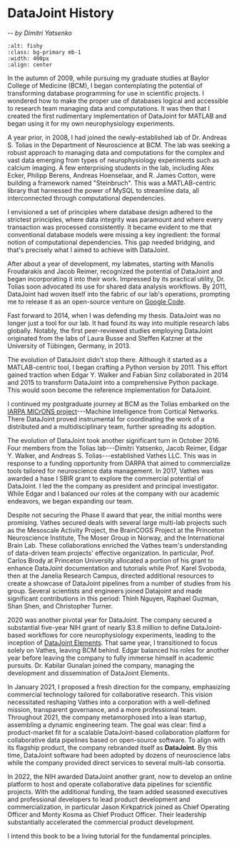 # DataJoint History 

-- *by Dimitri Yatsenko*

```{image} ./images/cave-art.png
:alt: fishy
:class: bg-primary mb-1
:width: 400px
:align: center
```

In the autumn of 2009, while pursuing my graduate studies at Baylor College of Medicine (BCM), I began contemplating the potential of transforming database programming for use in scientific projects.
I wondered how to make the proper use of databases logical and accessible to research team managing data and computations.
It was then that I created the first rudimentary implementation of DataJoint for MATLAB and began using it for my own neurophysiology experiments.

A year prior, in 2008, I had joined the newly-established lab of Dr. Andreas S. Tolias in the Department of Neuroscience at BCM. 
The lab was seeking a robust approach to managing data and computations for the complex and vast data emerging from types of neurophysiology experiments such as calcium imaging. 
A few enterprising students in the lab, including Alex Ecker, Philipp Berens, Andreas Hoenselaar, and R. James Cotton, were building a framework named "Steinbruch". 
This was a MATLAB-centric library that harnessed the power of MySQL to streamline data, all interconnected through computational dependencies.

I envisioned a set of principles where database design adhered to the strictest principles, where data integrity was paramount and where every transaction was processed consistently. 
It became evident to me that conventional database models were missing a key ingredient: the formal notion of computational dependencies. 
This gap needed bridging, and that's precisely what I aimed to achieve with DataJoint.

After about a year of development, my labmates, starting with Manolis Froudarakis and Jacob Reimer, recognized the potential of DataJoint and began incorporating it into their work. 
Impressed by its practical utility, Dr. Tolias soon advocated its use for shared data analysis workflows. 
By 2011, DataJoint had woven itself into the fabric of our lab's operations, prompting me to release it as an open-source venture on [Google Code](https://code.google.com/archive/p/datajoint/).

Fast forward to 2014, when I was defending my thesis. DataJoint was no longer just a tool for our lab. It had found its way into multiple research labs globally. 
Notably, the first peer-reviewed studies employing DataJoint originated from the labs of Laura Busse and Steffen Katzner at the University of Tübingen, Germany, in 2013.

The evolution of DataJoint didn't stop there. 
Although it started as a MATLAB-centric tool, I began crafting a Python version by 2011. 
This effort gained traction when Edgar Y. Walker and Fabian Sinz collaborated in 2014 and 2015 to transform DataJoint into a comprehensive Python package. 
This would soon become the reference implementation for DataJoint.

I continued my postgraduate journey at BCM as the Tolias embarked on the [IARPA MICrONS project](https://www.iarpa.gov/research-programs/microns)---Machine Intelligence from Cortical Networks. 
There DataJoint proved instrumental for coordinating the work of a distributed and a multidisciplinary team, further spreading its adoption.

The evolution of DataJoint took another significant turn in October 2016. 
Four members from the Tolias lab---Dimitri Yatsenko, Jacob Reimer, Edgar Y. Walker, and Andreas S. Tolias---established Vathes LLC. 
This was in response to a funding opportunity from DARPA that aimed to commercialize tools tailored for neuroscience data management. 
In 2017, Vathes was awarded a hase I SBIR grant to explore the commercial potential of DataJoint. 
I led the the company as president and principal investigator. 
While Edgar and I balanced our roles at the company with our academic endeavors, we began expanding our team. 

Despite not securing the Phase II award that year, the initial months were promising. 
Vathes secured deals with several large multi-lab projects such as the Mesoscale Activity Project, the BrainCOGS Project at the Princeton Neuroscience Institute, The Moser Group in Norway, and the International Brain Lab. 
These collaborations enriched the Vathes team's understanding of data-driven team projects' effective organization.
In particular, Prof. Carlos Brody at Princeton University allocated a portion of his grant to enhance DataJoint documentation and tutorials while Prof. Karel Svoboda, then at the Janelia Research Campus, directed additional resources to create a showcase of DataJoint pipelines from a number of studies from his group.
Several scientists and engineers joined Datajoint and made significant contributions in this period: Thinh Nguyen, Raphael Guzman, Shan Shen, and Christopher Turner.

2020 was another pivotal year for DataJoint. 
The company secured a substantial five-year NIH grant of nearly $3.8 million to define DataJoint-based workflows for core neurophysiology experiments, leading to the inception of [DataJoint Elements](https://datajoint.com/elements). 
That same year, I transitioned to focus solely on Vathes, leaving BCM behind. 
Edgar balanced his roles for another year before leaving the company to fully immerse himself in academic pursuits.
Dr. Kabilar Gunalan joined the company, managing the development and dissemination of DataJoint Elements.

In January 2021, I proposed a fresh direction for the company, emphasizing commercial technology tailored for collaborative research. 
This vision necessitated reshaping Vathes into a corporation with a well-defined mission, transparent governance, and a more professional team. 
Throughout 2021, the company metamorphosed into a lean startup, assembling a dynamic engineering team. 
The goal was clear: find a product-market fit for a scalable DataJoint-based collaboration platform for collaborative data pipelines based on open-source software.
To align with its flagship product, the company rebranded itself as **DataJoint**.
By this time, DataJoint software had been adopted by dozens of neuroscience labs while the company provided direct services to several multi-lab consortia.

In 2022, the NIH awarded DataJoint another grant, now to develop an online platform to host and operate collaborative data pipelines for scientific projects.
With the additional funding, the team added seasoned executives and professional developers to lead product development and commercialization, in particular Jason Kirkpatrick joined as Chief Operating Officer and Monty Kosma as Chief Product Officer. 
Their leadership substantially accelerated the commercial product development.

I intend this book to be a living tutorial for the fundamental principles.

